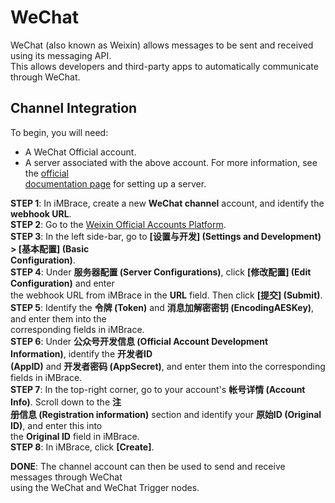 # WeChat

WeChat (also known as Weixin) allows messages to be sent and received using its messaging API.  
This allows developers and third-party apps to automatically communicate through WeChat.  

## Channel Integration
To begin, you will need:  
- A WeChat Official account.  
- A server associated with the above account. For more information, see the [official  
documentation page](https://developers.weixin.qq.com/doc/offiaccount/en/Basic_Information/Access_Overview.html) for setting up a server.

**STEP 1**: In iMBrace, create a new **WeChat channel** account, and identify the **webhook URL**.  
**STEP 2**: Go to the [Weixin Official Accounts Platform](https://mp.weixin.qq.com/).  
**STEP 3**: In the left side-bar, go to **[设置与开发] (Settings and Development) > [基本配置] (Basic  
Configuration)**.  
**STEP 4**: Under **服务器配置 (Server Configurations)**, click **[修改配置] (Edit Configuration)** and enter  
the webhook URL from iMBrace in the **URL** field. Then click **[提交] (Submit)**.  
**STEP 5**: Identify the **令牌 (Token)** and **消息加解密密钥 (EncodingAESKey)**, and enter them into the  
corresponding fields in iMBrace.  
**STEP 6**: Under **公众号开发信息 (Official Account Development Information)**, identify the **开发者ID  
(AppID)** and **开发者密码 (AppSecret)**, and enter them into the corresponding fields in iMBrace.  
**STEP 7**: In the top-right corner, go to your account's **帐号详情 (Account Info)**. Scroll down to the **注  
册信息 (Registration information)** section and identify your **原始ID (Original ID)**, and enter this into  
the **Original ID** field in iMBrace.  
**STEP 8**: In iMBrace, click **[Create]**.

**DONE**: The channel account can then be used to send and receive messages through WeChat  
using the WeChat and WeChat Trigger nodes.
